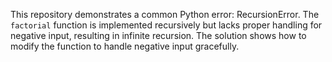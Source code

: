 This repository demonstrates a common Python error: RecursionError. The `factorial` function is implemented recursively but lacks proper handling for negative input, resulting in infinite recursion. The solution shows how to modify the function to handle negative input gracefully.
